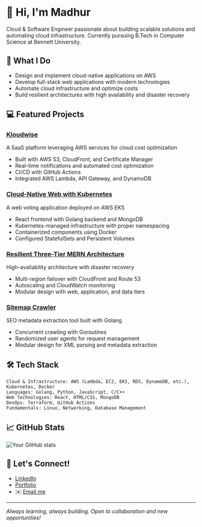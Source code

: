 # 👋 Hi, I'm Madhur

Cloud & Software Engineer passionate about building scalable solutions and automating cloud infrastructure. Currently pursuing B.Tech in Computer Science at Bennett University.

## 🚀 What I Do

- Design and implement cloud-native applications on AWS
- Develop full-stack web applications with modern technologies
- Automate cloud infrastructure and optimize costs
- Build resilient architectures with high availability and disaster recovery

## 💻 Featured Projects

### [Kloudwise](https://kloudwise.com)
A SaaS platform leveraging AWS services for cloud cost optimization
- Built with AWS S3, CloudFront, and Certificate Manager
- Real-time notifications and automated cost optimization
- CI/CD with GitHub Actions
- Integrated AWS Lambda, API Gateway, and DynamoDB

### [Cloud-Native Web with Kubernetes](https://github.com/madhur-banger/cloud-native-web)
A web voting application deployed on AWS EKS
- React frontend with Golang backend and MongoDB
- Kubernetes-managed infrastructure with proper namespacing
- Containerized components using Docker
- Configured StatefulSets and Persistent Volumes

### [Resilient Three-Tier MERN Architecture](https://github.com/madhur-banger/mern-architecture)
High-availability architecture with disaster recovery
- Multi-region failover with CloudFront and Route 53
- Autoscaling and CloudWatch monitoring
- Modular design with web, application, and data tiers

### [Sitemap Crawler](https://github.com/madhur-banger/sitemap-crawler)
SEO metadata extraction tool built with Golang
- Concurrent crawling with Goroutines
- Randomized user agents for request management
- Modular design for XML parsing and metadata extraction

## 🛠️ Tech Stack

```
Cloud & Infrastructure: AWS (Lambda, EC2, EKS, RDS, DynamoDB, etc.), Kubernetes, Docker
Languages: Golang, Python, JavaScript, C/C++
Web Technologies: React, HTML/CSS, MongoDB
DevOps: Terraform, GitHub Actions
Fundamentals: Linux, Networking, Database Management
```

## 📈 GitHub Stats

![Your GitHub stats](https://github-readme-stats.vercel.app/api?username=madhur-banger&show_icons=true&theme=dark)

## 🤝 Let's Connect!

- [LinkedIn](https://linkedin.com/in/madhur)
- [Portfolio](https://madhur.cloudevops@gmail.com)
- ✉️ [Email me](mailto:madhur.cloudevops@gmail.com)

---
*Always learning, always building. Open to collaboration and new opportunities!*
